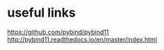 useful links
============
https://github.com/pybind/pybind11
http://pybind11.readthedocs.io/en/master/index.html